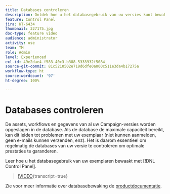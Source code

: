 ```yaml
---
title: Databases controleren
description: Ontdek hoe u het databasegebruik van uw versies kunt bewaken.
feature: Control Panel
jira: KT-6434
thumbnail: 327175.jpg
doc-type: feature video
audience: administrator
activity: use
team: TM
role: Admin
level: Experienced
exl-id: 49e2dae4-f583-40c3-b388-5333932f5084
source-git-commit: 81c5210502e719d6dfe0a000c511e3da4b17275a
workflow-type: ht
source-wordcount: '97'
ht-degree: 100%

---
```


# Databases controleren

De assets, workflows en gegevens van al uw Campaign-versies worden opgeslagen in de database. Als de database de maximale capaciteit bereikt, kan dit leiden tot problemen met uw exemplaar (niet kunnen aanmelden, geen e-mails kunnen verzenden, enz). Het is daarom essentieel om regelmatig de databases van uw versie te controleren om optimale prestaties te garanderen.

Leer hoe u het databasegebruik van uw exemplaren bewaakt met [!DNL Control Panel].

>[!VIDEO](https://video.tv.adobe.com/v/327175?learn=on){transcript=true}

Zie voor meer informatie over databasebewaking de [productdocumentatie](https://experienceleague.adobe.com/docs/control-panel/using/performance-monitoring/database-monitoring/database-monitoring.html?lang=nl).
